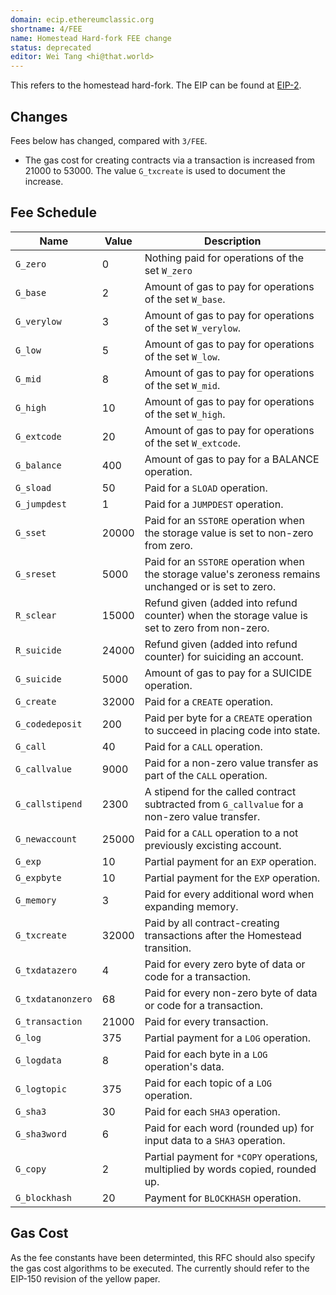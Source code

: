 ```yaml
---
domain: ecip.ethereumclassic.org
shortname: 4/FEE
name: Homestead Hard-fork FEE change
status: deprecated
editor: Wei Tang <hi@that.world>
---
```


This refers to the homestead hard-fork. The EIP can be found
at
[EIP-2](https://github.com/ethereum/EIPs/blob/master/EIPS/eip-2.mediawiki).

## Changes

Fees below has changed, compared with `3/FEE`.

* The gas cost for creating contracts via a transaction is increased from 21000 to 53000. The value `G_txcreate` is used to document the increase.

## Fee Schedule

| Name | Value | Description |
| ---- | ----- | ----------- |
| `G_zero` | 0 | Nothing paid for operations of the set `W_zero` |
| `G_base` | 2 | Amount of gas to pay for operations of the set `W_base`. |
| `G_verylow` | 3 | Amount of gas to pay for operations of the set `W_verylow`. |
| `G_low` | 5 | Amount of gas to pay for operations of the set `W_low`. |
| `G_mid` | 8 | Amount of gas to pay for operations of the set `W_mid`. |
| `G_high` | 10 | Amount of gas to pay for operations of the set `W_high`. |
| `G_extcode` | 20 | Amount of gas to pay for operations of the set `W_extcode`. |
| `G_balance` | 400 | Amount of gas to pay for a BALANCE operation. |
| `G_sload` | 50 | Paid for a `SLOAD` operation. |
| `G_jumpdest` | 1 | Paid for a `JUMPDEST` operation. |
| `G_sset` | 20000 | Paid for an `SSTORE` operation when the storage value is set to non-zero from zero. |
| `G_sreset` | 5000 | Paid for an `SSTORE` operation when the storage value's zeroness remains unchanged or is set to zero. |
| `R_sclear` | 15000 | Refund given (added into refund counter) when the storage value is set to zero from non-zero. |
| `R_suicide` | 24000 | Refund given (added into refund counter) for suiciding an account. |
| `G_suicide` | 5000 | Amount of gas to pay for a SUICIDE operation. |
| `G_create` | 32000 | Paid for a `CREATE` operation. |
| `G_codedeposit` | 200 | Paid per byte for a `CREATE` operation to succeed in placing code into state. |
| `G_call` | 40 | Paid for a `CALL` operation. |
| `G_callvalue` | 9000 | Paid for a non-zero value transfer as part of the `CALL` operation. |
| `G_callstipend` | 2300 | A stipend for the called contract subtracted from `G_callvalue` for a non-zero value transfer. |
| `G_newaccount` | 25000 | Paid for a `CALL` operation to a not previously excisting account. |
| `G_exp` | 10 | Partial payment for an `EXP` operation. |
| `G_expbyte` | 10 | Partial payment for the `EXP` operation. |
| `G_memory` | 3 | Paid for every additional word when expanding memory. |
| `G_txcreate` | 32000 |  Paid by all contract-creating transactions after the Homestead transition. |
| `G_txdatazero` | 4 | Paid for every zero byte of data or code for a transaction. |
| `G_txdatanonzero` | 68 | Paid for every non-zero byte of data or code for a transaction. |
| `G_transaction` | 21000 | Paid for every transaction. |
| `G_log` | 375 | Partial payment for a `LOG` operation. |
| `G_logdata` | 8 | Paid for each byte in a `LOG` operation's data. |
| `G_logtopic` | 375 | Paid for each topic of a `LOG` operation. |
| `G_sha3` | 30 | Paid for each `SHA3` operation. |
| `G_sha3word` | 6 | Paid for each word (rounded up) for input data to a `SHA3` operation. |
| `G_copy` | 2 | Partial payment for `*COPY` operations, multiplied by words copied, rounded up. |
| `G_blockhash` | 20 | Payment for `BLOCKHASH` operation. |

## Gas Cost

As the fee constants have been determinted, this RFC should also specify the gas cost algorithms to be executed. The currently should refer to the EIP-150 revision of the yellow paper.
